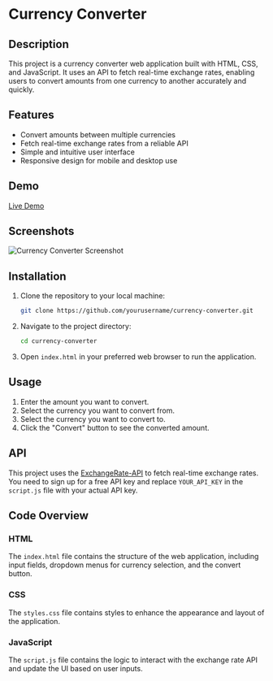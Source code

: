 # Currency Converter

## Description

This project is a currency converter web application built with HTML, CSS, and JavaScript. It uses an API to fetch real-time exchange rates, enabling users to convert amounts from one currency to another accurately and quickly.

## Features

- Convert amounts between multiple currencies
- Fetch real-time exchange rates from a reliable API
- Simple and intuitive user interface
- Responsive design for mobile and desktop use

## Demo

[Live Demo](https://varshith345.github.io/Currency-Converter/)

## Screenshots

![Currency Converter Screenshot](https://example.com/screenshot.jpg)

## Installation

1. Clone the repository to your local machine:

    ```bash
    git clone https://github.com/yourusername/currency-converter.git
    ```

2. Navigate to the project directory:

    ```bash
    cd currency-converter
    ```

3. Open `index.html` in your preferred web browser to run the application.

## Usage

1. Enter the amount you want to convert.
2. Select the currency you want to convert from.
3. Select the currency you want to convert to.
4. Click the "Convert" button to see the converted amount.

## API

This project uses the [ExchangeRate-API](https://www.exchangerate-api.com/) to fetch real-time exchange rates. You need to sign up for a free API key and replace `YOUR_API_KEY` in the `script.js` file with your actual API key.

## Code Overview

### HTML

The `index.html` file contains the structure of the web application, including input fields, dropdown menus for currency selection, and the convert button.

### CSS

The `styles.css` file contains styles to enhance the appearance and layout of the application.

### JavaScript

The `script.js` file contains the logic to interact with the exchange rate API and update the UI based on user inputs.

